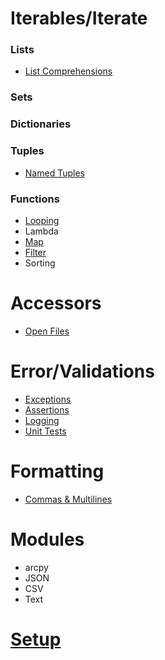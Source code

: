 # Iterables/Iterate

### Lists
- [List Comprehensions](./listComprehensions.html)

### Sets

### Dictionaries

### Tuples
- [Named Tuples](./namedtuples.html)

### Functions
- [Looping](./looping.html)
- Lambda
- [Map](./map.html)
- [Filter](./filter.html)
- Sorting

# Accessors
- [Open Files](./open.html)
	
# Error/Validations
- [Exceptions](./exceptions.html)
- [Assertions](./assertions.html)
- [Logging](./logging.html)
- [Unit Tests](./unitTest.html)

# Formatting
- [Commas & Multilines](./commasMultiline.html)

# Modules
- arcpy
- JSON
- CSV
- Text

# [Setup](./setup_py.html)